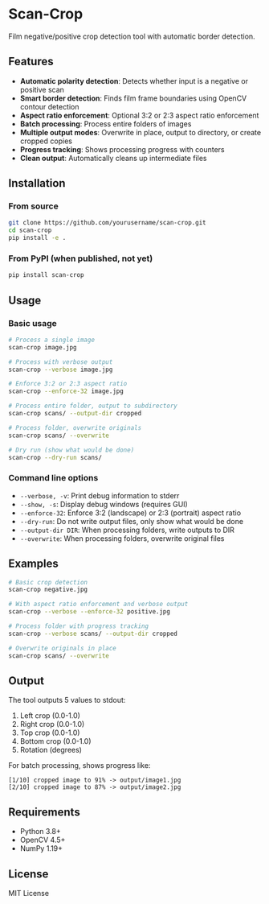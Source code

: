 # Scan-Crop

Film negative/positive crop detection tool with automatic border detection.

## Features

- **Automatic polarity detection**: Detects whether input is a negative or positive scan
- **Smart border detection**: Finds film frame boundaries using OpenCV contour detection
- **Aspect ratio enforcement**: Optional 3:2 or 2:3 aspect ratio enforcement
- **Batch processing**: Process entire folders of images
- **Multiple output modes**: Overwrite in place, output to directory, or create cropped copies
- **Progress tracking**: Shows processing progress with counters
- **Clean output**: Automatically cleans up intermediate files

## Installation

### From source
```bash
git clone https://github.com/yourusername/scan-crop.git
cd scan-crop
pip install -e .
```

### From PyPI (when published, not yet)
```bash
pip install scan-crop
```

## Usage

### Basic usage
```bash
# Process a single image
scan-crop image.jpg

# Process with verbose output
scan-crop --verbose image.jpg

# Enforce 3:2 or 2:3 aspect ratio
scan-crop --enforce-32 image.jpg

# Process entire folder, output to subdirectory
scan-crop scans/ --output-dir cropped

# Process folder, overwrite originals
scan-crop scans/ --overwrite

# Dry run (show what would be done)
scan-crop --dry-run scans/
```

### Command line options

- `--verbose, -v`: Print debug information to stderr
- `--show, -s`: Display debug windows (requires GUI)
- `--enforce-32`: Enforce 3:2 (landscape) or 2:3 (portrait) aspect ratio
- `--dry-run`: Do not write output files, only show what would be done
- `--output-dir DIR`: When processing folders, write outputs to DIR
- `--overwrite`: When processing folders, overwrite original files

## Examples

```bash
# Basic crop detection
scan-crop negative.jpg

# With aspect ratio enforcement and verbose output
scan-crop --verbose --enforce-32 positive.jpg

# Process folder with progress tracking
scan-crop --verbose scans/ --output-dir cropped

# Overwrite originals in place
scan-crop scans/ --overwrite
```

## Output

The tool outputs 5 values to stdout:
1. Left crop (0.0-1.0)
2. Right crop (0.0-1.0) 
3. Top crop (0.0-1.0)
4. Bottom crop (0.0-1.0)
5. Rotation (degrees)

For batch processing, shows progress like:
```
[1/10] cropped image to 91% -> output/image1.jpg
[2/10] cropped image to 87% -> output/image2.jpg
```

## Requirements

- Python 3.8+
- OpenCV 4.5+
- NumPy 1.19+

## License

MIT License
